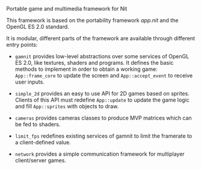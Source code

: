 Portable game and multimedia framework for Nit

This framework is based on the portability framework _app.nit_ and the OpenGL ES 2.0 standard.

It is modular, different parts of the framework are available through different entry points:

* `gamnit` provides low-level abstractions over some services of OpenGL ES 2.0, like textures, shaders and programs.
  It defines the basic methods to implement in order to obtain a working game: `App::frame_core` to update the screen
  and `App::accept_event` to receive user inputs.

* `simple_2d` provides an easy to use API for 2D games based on sprites.
  Clients of this API must redefine `App::update` to update the game logic and fill `App::sprites` with objects to draw.

* `cameras` provides cameras classes to produce MVP matrices which can be fed to shaders.

* `limit_fps` redefines existing services of gamnit to limit the framerate to a client-defined value.

* `network` provides a simple communication framework for multiplayer client/server games.
